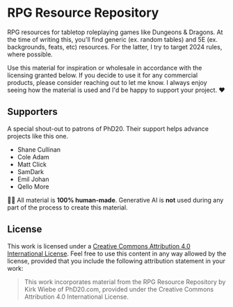 # RPG Resource Repository

RPG resources for tabletop roleplaying games like Dungeons & Dragons. At the time of writing this, you'll find generic (ex. random tables) and 5E (ex. backgrounds, feats, etc) resources. For the latter, I try to target 2024 rules, where possible. 

Use this material for inspiration or wholesale in accordance with the licensing granted below. If you decide to use it for any commercial products, please consider reaching out to let me know. I always enjoy seeing how the material is used and I'd be happy to support your project. ❤️

## Supporters

A special shout-out to patrons of PhD20. Their support helps advance projects like this one.

- Shane Cullinan
- Cole Adam
- Matt Click
- SamDark
- Emil Johan
- Qello More

🚫🤖 All material is **100% human-made**. Generative AI is **not** used during any part of the process to create this material. 

## License

This work is licensed under a [Creative Commons Attribution 4.0 International License](https://creativecommons.org/licenses/by/4.0/). Feel free to use this content in any way allowed by the license, provided that you include the following attribution statement in your work:

> This work incorporates material from the RPG Resource Repository by Kirk Wiebe of PhD20.com, provided under the Creative Commons Attribution 4.0 International License.
